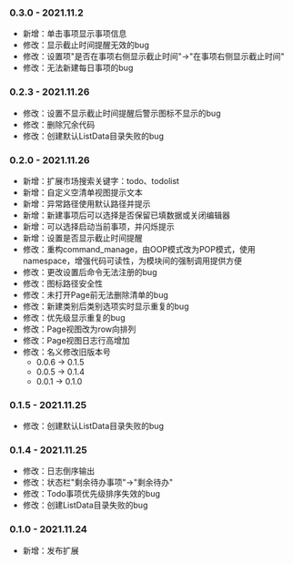 <!-- 模板
### 版本号 - 更新日期
- 新增：
- 修改：
- 移除：
-->

### 0.3.0 - 2021.11.2
- 新增：单击事项显示事项信息
- 修改：显示截止时间提醒无效的bug
- 修改：设置项"是否在事项右侧显示截止时间"->"在事项右侧显示截止时间"
- 修改：无法新建每日事项的bug

### 0.2.3 - 2021.11.26
- 修改：设置不显示截止时间提醒后警示图标不显示的bug
- 修改：删除冗余代码
- 修改：创建默认ListData目录失败的bug

### 0.2.0 - 2021.11.26
- 新增：扩展市场搜索关键字：todo、todolist
- 新增：自定义空清单视图提示文本
- 新增：异常路径使用默认路径并提示
- 新增：新建事项后可以选择是否保留已填数据或关闭编辑器
- 新增：可以选择启动当前事项，并闪烁提示
- 新增：设置是否显示截止时间提醒
- 修改：重构command_manage，由OOP模式改为POP模式，使用namespace，增强代码可读性，为模块间的强制调用提供方便
- 修改：更改设置后命令无法注册的bug
- 修改：图标路径安全性
- 修改：未打开Page前无法删除清单的bug
- 修改：新建类别后类别选项实时显示重复的bug
- 修改：优先级显示重复的bug
- 修改：Page视图改为row向排列
- 修改：Page视图日志行高增加
- 修改：名义修改旧版本号
  - 0.0.6 -> 0.1.5
  - 0.0.5 -> 0.1.4
  - 0.0.1 -> 0.1.0

### 0.1.5 - 2021.11.25
- 修改：创建默认ListData目录失败的bug

### 0.1.4 - 2021.11.25
- 修改：日志倒序输出
- 修改：状态栏"剩余待办事项"->"剩余待办"
- 修改：Todo事项优先级排序失效的bug
- 修改：创建ListData目录失败的bug

### 0.1.0 - 2021.11.24
- 新增：发布扩展